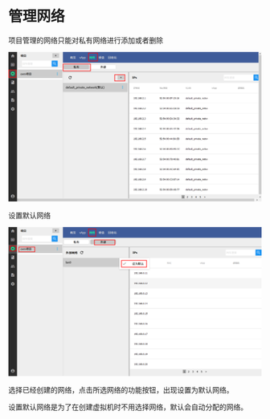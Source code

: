 # 管理网络

项目管理的网络只能对私有网络进行添加或者删除

![](/assets/火狐截图_2016-09-26T03-38-02.612Z.png)

设置默认网络

![](/assets/火狐截图_2016-09-26T05-30-11.328Z.png)

选择已经创建的网络，点击所选网络的功能按钮，出现设置为默认网络。

设置默认网络是为了在创建虚拟机时不用选择网络，默认会自动分配的网络。

